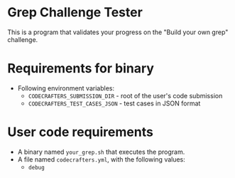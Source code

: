 # Grep Challenge Tester

This is a program that validates your progress on the "Build your own grep" challenge.

# Requirements for binary

- Following environment variables:
  - `CODECRAFTERS_SUBMISSION_DIR` - root of the user's code submission
  - `CODECRAFTERS_TEST_CASES_JSON` - test cases in JSON format

# User code requirements

- A binary named `your_grep.sh` that executes the program.
- A file named `codecrafters.yml`, with the following values:
  - `debug`
